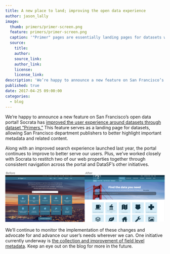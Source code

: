 ```yaml
---
title: A new place to land; improving the open data experience
author: jason_lally
image:
  thumb: primers/primer-screen.png
  feature: primers/primer-screen.png
  caption: '"Primer" pages are essentially landing pages for datasets with clearer presentation of metadata and related content.'
  source:
    title:
    author:
    source_link:
    author_link:
    license:
    license_link:
description: 'We’re happy to announce a new feature on San Francisco’s open data portal! Socrata has improved the user experience around datasets through dataset “Primers.” This feature serves as a landing page for datasets, allowing San Francisco department publishers to better highlight important metadata and related content.'
published: true
date: 2017-04-25 09:00:00
categories:
  - blog
---
```



We’re happy to announce a new feature on San Francisco’s open data portal! Socrata has [improved the user experience around datasets through dataset “Primers.”](https://support.socrata.com/hc/en-us/articles/221691947-Socrata-Primer-a-dataset-s-landing-page) This feature serves as a landing page for datasets, allowing San Francisco department publishers to better highlight important metadata and related content.

Along with an improved search experience launched last year, the portal continues to improve to better serve our users. Plus, we’ve worked closely with Socrata to restitch two of our web properties together through consistent navigation across the portal and DataSF’s other initiatives.

![Screenshots showing open data portal before and after](/uploads/versions/before-after---x0-18-884-279-883-279x---.png)

We’ll continue to monitor the implementation of these changes and advocate for and advance our user’s needs wherever we can. One initiative currently underway is [the collection and improvement of field level metadata](/blog/show-me-the-data-dictionary/). Keep an eye out on the blog for more in the future.